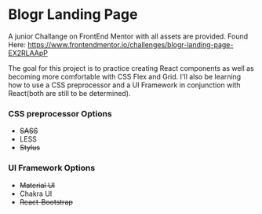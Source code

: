 # Blogr Landing Page

A junior Challange on FrontEnd Mentor with all assets are provided. Found Here: https://www.frontendmentor.io/challenges/blogr-landing-page-EX2RLAApP

The goal for this project is to practice creating React components as well as becoming more comfortable with CSS Flex and Grid. I'll also be learning how to use a CSS preprocessor and a UI Framework in conjunction with React(both are still to be determined).

### CSS preprocessor Options

- ~~SASS~~
- LESS
- ~~Stylus~~

### UI Framework Options

- ~~Material UI~~
- Chakra UI
- ~~React-Bootstrap~~
